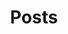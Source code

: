 ---
title: Posts
summary: A collection of all posts from newest to oldest.
description: A collection of all posts from newest to oldest.
---